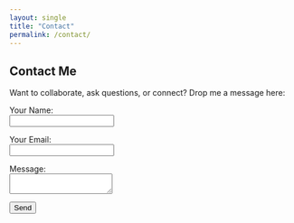 ```yaml
---
layout: single
title: "Contact"
permalink: /contact/
---
```


## Contact Me

Want to collaborate, ask questions, or connect? Drop me a message here:

<form name="contact" method="POST" data-netlify="true" action="/thanks/">
  <input type="hidden" name="form-name" value="contact">
  <p>
    <label>Your Name:<br><input type="text" name="name" required></label>
  </p>
  <p>
    <label>Your Email:<br><input type="email" name="email" required></label>
  </p>
  <p>
    <label>Message:<br><textarea name="message" required></textarea></label>
  </p>
  <p>
    <button type="submit">Send</button>
  </p>
</form>
